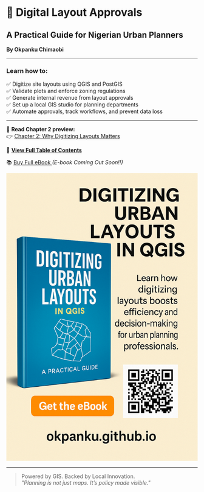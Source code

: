 
# 📘 Digital Layout Approvals

## A Practical Guide for Nigerian Urban Planners  
**By Okpanku Chimaobi**

---

### Learn how to:
✅ Digitize site layouts using QGIS and PostGIS  
✅ Validate plots and enforce zoning regulations  
✅ Generate internal revenue from layout approvals  
✅ Set up a local GIS studio for planning departments  
✅ Automate approvals, track workflows, and prevent data loss  

---

📘 **Read Chapter 2 preview:**  
👉 [Chapter 2: Why Digitizing Layouts Matters](Digital_Layout_Approvals_Chapter2.md)

📘 [**View Full Table of Contents**](Digital_Layout_Approvals_Table_of_Contents.md)

📚 <a href="https://wa.me/2348012345678?text=Hello%2C%20I'm%20interested%20in%20the%20Digital%20Layout%20Approvals%20eBook.%20Please%20share%20more%20details." target="_blank">
  Buy Full eBook
</a> *(E-book Coming Out Soon!!)*  
<!--📦 [**Visit Full Portfolio**](https://github.com/Okpanku/portfolio_page)-->

![eBook Cover](./E-book-cover.PNG)

---

> Powered by GIS. Backed by Local Innovation.  
> _"Planning is not just maps. It’s policy made visible."_  

